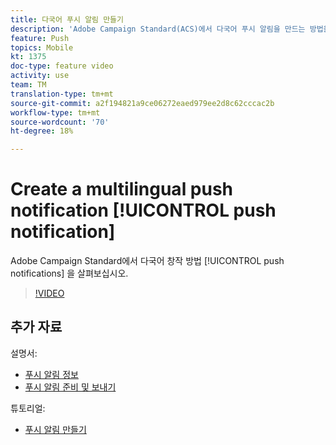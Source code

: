 ```yaml
---
title: 다국어 푸시 알림 만들기
description: 'Adobe Campaign Standard(ACS)에서 다국어 푸시 알림을 만드는 방법을 알아봅니다. '
feature: Push
topics: Mobile
kt: 1375
doc-type: feature video
activity: use
team: TM
translation-type: tm+mt
source-git-commit: a2f194821a9ce06272eaed979ee2d8c62cccac2b
workflow-type: tm+mt
source-wordcount: '70'
ht-degree: 18%

---
```



# Create a multilingual push notification [!UICONTROL push notification]

Adobe Campaign Standard에서 다국어 창작 방법 [!UICONTROL push notifications] 을 살펴보십시오.

>[!VIDEO](https://video.tv.adobe.com/v/23304?quality=12)

## 추가 자료

설명서:

* [푸시 알림 정보](https://docs.adobe.com/content/help/en/campaign-standard/using/communication-channels/push-notifications/about-push-notifications.html)
* [푸시 알림 준비 및 보내기](https://docs.adobe.com/content/help/en/campaign-standard/using/communication-channels/push-notifications/preparing-and-sending-a-push-notification.html)

튜토리얼:

* [푸시 알림 만들기](/help/communication-channels/mobile/push-notifications/creating-a-push-notification.md)
